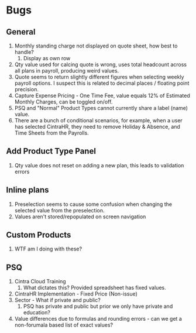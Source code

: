 # Bugs

## General
1. Monthly standing charge not displayed on quote sheet, how best to handle?
   1. Display as own row
2. Qty value used for calcing quote is wrong, uses total headcount across all plans in payroll, producing weird values.
3. Quote seems to return slightly different figures when selecting weekly payroll options. I suspect this is related to decimal places / floating point precision.
4. Capture Expense Pricing - One Time Fee, value equals 12% of Estimated Monthly Charges, can be toggled on/off.
5. PSQ and "Normal" Product Types cannot currently share a label (name) value.
6. There are a bunch of conditional scenarios, for example, when a user has selected CintraHR, they need to remove Holiday & Absence, and Time Sheets from the Payrolls.

## Add Product Type Panel
1. Qty value does not reset on adding a new plan, this leads to validation errors

## Inline plans
1. Preselection seems to cause some confusion when changing the selected value from the preselection.
2. Values aren't stored/repopulated on screen navigation

## Custom Products
1. WTF am I doing with these?

## PSQ
1. Cintra Cloud Training
   1. What dictates this? Provided spreadsheet has fixed values.
2. CintraHR Implementation - Fixed Price (Non-issue)
3. Sector - What if private and public?
   1. PSQ has private and public but prior we only have private and education?
4. Value differences due to formulas and rounding errors - can we get a non-forumala based list of exact values?